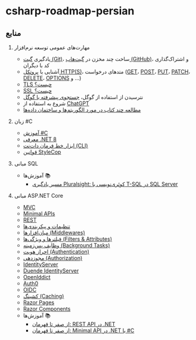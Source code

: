 # csharp-roadmap-persian

## منابع

1. مهارت‌های عمومی توسعه نرم‌افزار  
   + یادگیری [گیت (Git)](https://git-scm.com/doc)، ساخت چند مخزن در [گیت‌هاب (GitHub)](https://docs.github.com/en/get-started/quickstart)، و اشتراک‌گذاری کد با دیگران  
   + آشنایی با [پروتکل HTTP(S)](https://developer.mozilla.org/en-US/docs/Web/HTTP/Overview)، متدهای درخواست ([GET](https://developer.mozilla.org/en-US/docs/Web/HTTP/Methods/GET)، [POST](https://developer.mozilla.org/en-US/docs/Web/HTTP/Methods/POST)، [PUT](https://developer.mozilla.org/en-US/docs/Web/HTTP/Methods/PUT)، [PATCH](https://developer.mozilla.org/en-US/docs/Web/HTTP/Methods/PATCH)، [DELETE](https://developer.mozilla.org/en-US/docs/Web/HTTP/Methods/DELETE)، [OPTIONS](https://developer.mozilla.org/en-US/docs/Web/HTTP/Methods/OPTIONS) و ...)  
   + [TLS چیست؟](https://www.cloudflare.com/learning/ssl/transport-layer-security-tls/)  
   + [SSL چیست؟](https://www.cloudflare.com/learning/ssl/what-is-ssl/)  
   + نترسیدن از استفاده از گوگل، [جستجوی پیشرفته با گوگل](http://www.powersearchingwithgoogle.com)  
   + شروع به استفاده از [ChatGPT](https://chat.openai.com/chat)  
   + [مطالعه چند کتاب در مورد الگوریتم‌ها و ساختمان داده‌ها](https://www.interviewbit.com/blog/data-structures-and-algorithms-books)  

2. زبان #C  
   + [آموزش #C](https://www.pluralsight.com/paths/c-12)  
   + [معرفی .NET 8](https://devblogs.microsoft.com/dotnet/announcing-dotnet-8)  
   + [ابزار خط فرمان دات‌نت (CLI)](https://docs.microsoft.com/dotnet/core/tools)  
   + [قوانین StyleCop](https://github.com/DotNetAnalyzers/StyleCopAnalyzers/blob/master/DOCUMENTATION.md)  

3. مبانی SQL  
   + آموزش‌ها 📚  
      + [مسیر یادگیری Pluralsight: کوئری‌نویسی با T-SQL در SQL Server](https://www.pluralsight.com/paths/querying-data-with-t-sql-from-sql-server)  

4. مبانی ASP.NET Core  
   + [MVC](https://docs.microsoft.com/en-us/aspnet/core/mvc/overview)  
   + [Minimal APIs](https://learn.microsoft.com/en-us/aspnet/core/fundamentals/minimal-apis)  
   + [REST](https://docs.microsoft.com/en-us/aspnet/core/tutorials/first-web-api)  
   + [تنظیمات و پیکربندی‌ها](https://docs.microsoft.com/en-us/aspnet/core/fundamentals/configuration)  
   + [میان‌افزارها (Middlewares)](https://docs.microsoft.com/en-us/aspnet/core/fundamentals/middleware)  
   + [فیلترها و ویژگی‌ها (Filters & Attributes)](https://docs.microsoft.com/en-us/aspnet/core/mvc/controllers/filters)  
   + [وظایف پس‌زمینه (Background Tasks)](https://learn.microsoft.com/en-us/aspnet/core/fundamentals/host/hosted-services)  
   + [احراز هویت (Authentication)](https://docs.microsoft.com/en-us/aspnet/core/security/authentication)  
   + [مجوزدهی (Authorization)](https://docs.microsoft.com/en-us/aspnet/core/security/authorization/introduction)  
   + [IdentityServer](https://identityserver4.readthedocs.io/en/latest)  
   + [Duende IdentityServer](https://duendesoftware.com)  
   + [OpenIddict](https://github.com/openiddict/openiddict-core)  
   + [Auth0](https://auth0.com/docs)  
   + [OIDC](https://openid.net/connect)  
   + [کشینگ (Caching)](https://learn.microsoft.com/en-us/aspnet/core/performance/caching/overview)  
   + [Razor Pages](https://docs.microsoft.com/en-us/aspnet/core/razor-pages)  
   + [Razor Components](https://docs.microsoft.com/en-us/aspnet/core/blazor/components)  
   + آموزش‌ها 📚  
      + [از صفر تا قهرمان: REST API در .NET](https://dometrain.com/course/from-zero-to-hero-rest-apis-in-asp-net-core/?affcode=1115529_alq6yoqt)  
      + [از صفر تا قهرمان: Minimal API در .NET با #C](https://dometrain.com/course/from-zero-to-hero-minimal-apis-in-net-with-c/?affcode=1115529_alq6yoqt)  
